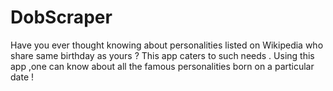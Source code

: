 # DobScraper
Have you ever thought knowing about personalities listed on Wikipedia who share same birthday as yours ? This app caters to such needs .
Using this app ,one can know about all the famous personalities born on a particular date !
